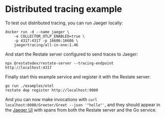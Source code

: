 # Distributed tracing example

To test out distributed tracing, you can run Jaeger locally:
```shell
docker run -d --name jaeger \
    -e COLLECTOR_OTLP_ENABLED=true \
    -p 4317:4317 -p 16686:16686 \
    jaegertracing/all-in-one:1.46
```

And start the Restate server configured to send traces to Jaeger:
```shell
npx @restatedev/restate-server --tracing-endpoint http://localhost:4317
```

Finally start this example service and register it with the Restate server:
```shell
go run ./examples/otel
restate dep register http://localhost:9080
```

And you can now make invocations with `curl localhost:8080/Greeter/Greet --json '"hello"'`,
and they should appear in the [Jaeger UI](http://localhost:16686) with spans from both the
Restate server and the Go service.

